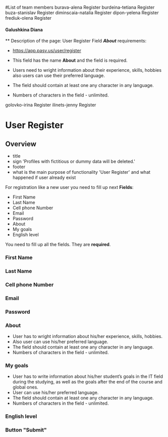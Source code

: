 #List of team members
burava-alena	Register
burdeina-tetiana	Register
buza-stanislav	Register
diminscaia-natalia	Register
dipon-yelena	Register
frediuk-olena	Register


####	Galushkina Diana
** Description of the page: User Register Field ***About*** requirements:
* https://app.pasv.us/user/register

* This field has the name **About**  and the field is required.
* Users need to wright information about their  experience, skills, hobbies 
   also users can use their preferred language.
* The field should contain at least one any character in any language.
* Numbers of characters in the field - unlimited.


golovko-irina	Register
ilinets-jenny	Register

# User Register
## Overview
+ title 
+ sign 'Profiles with fictitious or dummy data will be deleted.' 
+ footer
+ what is the main purpose of functionality 'User Register' and what happened if user already exist

For registration like a new user you need to fill up next **Fields**:
* First Name
* Last Name
* Cell phone Number
* Email
* Password
* About
* My goals
* English level

You need to fill up all the fields. They are **required**.

### First Name


### Last Name


### Cell phone Number


### Email


### Password


### About
* User has to wright information about his/her experience, skills, hobbies.
* Also user can use his/her preferred language.
* The field should contain at least one any character in any language.
* Numbers of characters in the field - unlimited.

### My goals
* User has to write information about his/her student’s goals 
in the IT field during the studying, as well as the goals 
after the end of the course and global ones.
* User can use his/her preferred language.
* The field should contain at least one any character in any language.
* Numbers of characters in the field - unlimited.

### English level



 
### Button "Submit"